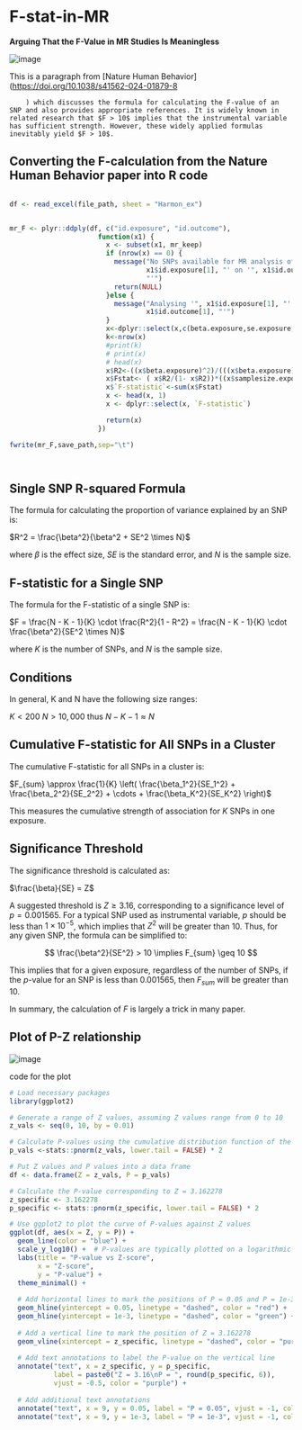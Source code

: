 
# F-stat-in-MR

**Arguing That the F-Value in MR Studies Is Meaningless**

![image](https://github.com/user-attachments/assets/ab395487-e3b8-4819-8684-741a8fcc5c77)

This is a paragraph from [Nature Human Behavior](https://doi.org/10.1038/s41562-024-01879-8
        
        ) which discusses the formula for calculating the F-value of an SNP and also provides appropriate references. It is widely known in related research that $F > 10$ implies that the instrumental variable has sufficient strength. However, these widely applied formulas inevitably yield $F > 10$.

## Converting the F-calculation from the Nature Human Behavior paper into R code

```r

df <- read_excel(file_path, sheet = "Harmon_ex")


mr_F <- plyr::ddply(df, c("id.exposure", "id.outcome"), 
                      function(x1) {
                        x <- subset(x1, mr_keep)
                        if (nrow(x) == 0) {
                          message("No SNPs available for MR analysis of '", 
                                  x1$id.exposure[1], "' on '", x1$id.outcome[1], 
                                  "'")
                          return(NULL)
                        }else {
                          message("Analysing '", x1$id.exposure[1], "' on '", 
                                  x1$id.outcome[1], "'")
                        }
                        x<-dplyr::select(x,c(beta.exposure,se.exposure,samplesize.exposure))
                        k<-nrow(x)
                        #print(k)
                        # print(x)
                        # head(x)
                        x$R2<-((x$beta.exposure)^2)/(((x$beta.exposure)^2)+((x$se.exposure)^2)*x$samplesize.exposure)
                        x$Fstat<- ( x$R2/(1- x$R2))*((x$samplesize.exposure-k-1)/k)
                        x$`F-statistic`<-sum(x$Fstat)
                        x <- head(x, 1) 
                        x <- dplyr::select(x, `F-statistic`) 

                        return(x)
                      })

fwrite(mr_F,save_path,sep="\t")




```

## Single SNP R-squared Formula

The formula for calculating the proportion of variance explained by an SNP is:

$R^2 = \frac{\beta^2}{\beta^2 + SE^2 \times N}$

where $\beta$ is the effect size, $SE$ is the standard error, and $N$ is the sample size.

## F-statistic for a Single SNP

The formula for the F-statistic of a single SNP is:

$F = \frac{N - K - 1}{K} \cdot \frac{R^2}{1 - R^2} = \frac{N - K - 1}{K} \cdot \frac{\beta^2}{SE^2 \times N}$

where $K$ is the number of SNPs, and $N$ is the sample size.

## Conditions
In general, K and N have the following size ranges:

$K < 200$
$N > 10,000$
thus
$N - K - 1 \approx N$

## Cumulative F-statistic for All SNPs in a Cluster

The cumulative F-statistic for all SNPs in a cluster is:

$F_{sum} \approx \frac{1}{K} \left( \frac{\beta_1^2}{SE_1^2} + \frac{\beta_2^2}{SE_2^2} + \cdots + \frac{\beta_K^2}{SE_K^2} \right)$

This measures the cumulative strength of association for $K$ SNPs in one exposure.

## Significance Threshold

The significance threshold is calculated as:

$\frac{\beta}{SE} = Z$

A suggested threshold is $Z \geq 3.16$, corresponding to a significance level of $p = 0.001565$. For a typical SNP used as instrumental variable, $p$ should be less than $1 \times 10^{-5}$, which implies that $Z^2$ will be greater than 10. Thus, for any given SNP, the formula can be simplified to:

$$
\frac{\beta^2}{SE^2} > 10 \implies F_{sum} \geq 10
$$

This implies that for a given exposure, regardless of the number of SNPs, if the $p$-value for an SNP is less than $0.001565$, then $F_{sum}$ will be greater than 10.

In summary, the calculation of $F$ is largely a trick in many paper.

## Plot of P-Z relationship

![image](https://github.com/user-attachments/assets/1e5c3505-c5da-4245-a408-7508892a978b)

code for the plot
```r
# Load necessary packages
library(ggplot2)

# Generate a range of Z values, assuming Z values range from 0 to 10
z_vals <- seq(0, 10, by = 0.01)

# Calculate P-values using the cumulative distribution function of the normal distribution
p_vals <-stats::pnorm(z_vals, lower.tail = FALSE) * 2

# Put Z values and P values into a data frame
df <- data.frame(Z = z_vals, P = p_vals)

# Calculate the P-value corresponding to Z = 3.162278
z_specific <- 3.162278
p_specific <- stats::pnorm(z_specific, lower.tail = FALSE) * 2

# Use ggplot2 to plot the curve of P-values against Z values
ggplot(df, aes(x = Z, y = P)) +
  geom_line(color = "blue") +
  scale_y_log10() +  # P-values are typically plotted on a logarithmic scale
  labs(title = "P-value vs Z-score", 
       x = "Z-score", 
       y = "P-value") +
  theme_minimal() +
  
  # Add horizontal lines to mark the positions of P = 0.05 and P = 1e-3
  geom_hline(yintercept = 0.05, linetype = "dashed", color = "red") +
  geom_hline(yintercept = 1e-3, linetype = "dashed", color = "green") +
  
  # Add a vertical line to mark the position of Z = 3.162278
  geom_vline(xintercept = z_specific, linetype = "dashed", color = "purple") +
  
  # Add text annotations to label the P-value on the vertical line
  annotate("text", x = z_specific, y = p_specific, 
           label = paste0("Z = 3.16\nP = ", round(p_specific, 6)), 
           vjust = -0.5, color = "purple") +
  
  # Add additional text annotations
  annotate("text", x = 9, y = 0.05, label = "P = 0.05", vjust = -1, color = "red") +
  annotate("text", x = 9, y = 1e-3, label = "P = 1e-3", vjust = -1, color = "green")

```







